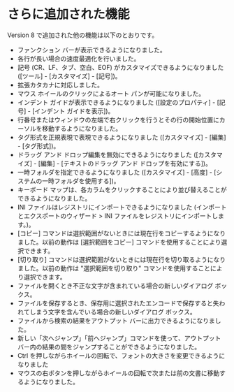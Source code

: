 # さらに追加された機能

Version 8 で追加された他の機能は以下のとおりです。

- ファンクション バーが表示できるようになりました。
- 各行が長い場合の速度最適化を行いました。
- 記号 (CR、LF、タブ、空白、EOF) がカスタマイズできるようになりました (\[ツール\] - \[カスタマイズ\] - \[記号\])。
- 拡張カタカナに対応しました。
- マウス ホイールのクリックによるオート パンが可能になりました。
- インデント ガイドが表示できるようになりました (\[設定のプロパティ\] \- \[記号\] \- \[インデント ガイドを表示\])。
- 行番号またはウィンドウの左端で右クリックを行うとその行の開始位置にカーソルを移動するようになりました。
- タグ形式を正規表現で表現できるようになりました (\[カスタマイズ\] \- \[編集\] \- \[タグ形式\])。
- ドラッグ アンド ドロップ編集を無効にできるようになりました (\[カスタマイズ\] \- \[編集\] \- \[テキストのドラッグ アンド ドロップを有効にする\])。
- 一時フォルダを指定できるようになりました (\[カスタマイズ\] \- \[高度\] \- \[システムの一時フォルダを使用する\])。
- キーボード マップは、各カラムをクリックすることにより並び替えることができるようになりました。
- INI ファイルはレジストリにインポートできるようになりました (インポートとエクスポートのウィザード > INI ファイルをレジストリにインポートします。)。
- \[コピー\] コマンドは選択範囲がないときには現在行をコピーするようになりました。以前の動作は \[選択範囲をコピー\] コマンドを使用することにより選択できます。
- \[切り取り\] コマンドは選択範囲がないときには現在行を切り取るようになりました。以前の動作は "選択範囲を切り取り" コマンドを使用することにより選択できます。
- ファイルを開くとき不正な文字が含まれている場合の新しいダイアログ ボックス。
- ファイルを保存するとき、保存用に選択されたエンコードで保存すると失われてしまう文字を含んでいる場合の新しいダイアログ ボックス。
- ファイルから検索の結果をアウトプット バーに出力できるようになりました。
- 新しい「次へジャンプ」「前へジャンプ」コマンドを使って、アウトプット バー内の結果の間をジャンプすることができるようになりました。
- Ctrl を押しながらホイールの回転で、フォントの大きさを変更できるようになりました
- マウスの右ボタンを押しながらホイールの回転で次または前の文書に移動するようになりました。